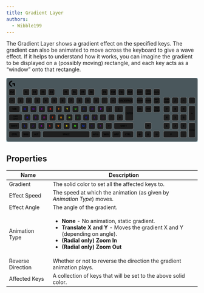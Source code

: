```yaml
---
title: Gradient Layer
authors:
  - Wibble199
---
```


The Gradient Layer shows a gradient effect on the specified keys. The gradient can also be animated to move across the keyboard to give a wave effect. If it helps to understand how it works, you can imagine the gradient to be displayed on a (possibly moving) rectangle, and each key acts as a “window” onto that rectangle.

![A rainbow Gradient Layer on the alphabetical keys](/img/docs/layer-gradient.gif)

## Properties

<!-- Have to manually add the table since it needs a list in it, which is impossible in markdown. -->
<table>
  <thead>
    <tr>
      <th>Name</th>
      <th>Description</th>
    </tr>
  </thead>
  <tbody>
    <tr>
      <td>Gradient</td>
      <td>The solid color to set all the affected keys to.</td>
    </tr>
    <tr>
      <td>Effect Speed</td>
      <td>The speed at which the animation (as given by <em>Animation Type</em>) moves.</td>
    </tr>
    <tr>
      <td>Effect Angle</td>
      <td>The angle of the gradient.</td>
    </tr>
    <tr>
      <td>Animation Type</td>
      <td><ul>
        <li><strong>None</strong> - No animation, static gradient.</li>
        <li><strong>Translate X and Y</strong> - Moves the gradient X and Y (depending on angle).</li>
        <li><strong>(Radial only) Zoom In</strong></li>
        <li><strong>(Radial only) Zoom Out</strong></li>
      </ul></td>
    </tr>
    <tr>
      <td>Reverse Direction</td>
      <td>Whether or not to reverse the direction the gradient animation plays.</td>
    </tr>
    <tr>
      <td>Affected Keys</td>
      <td>A collection of keys that will be set to the above solid color.</td>
    </tr>
  </tbody>
</table>